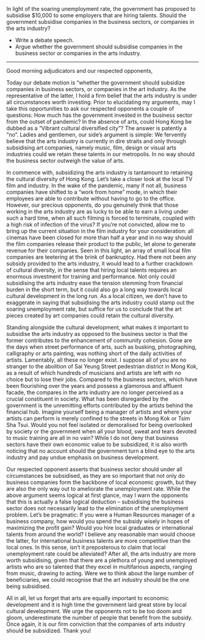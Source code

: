 In light of the soaring unemployment rate, the government has proposed to subsidise $10,000 to some employers that are hiring talents. Should the government subsidise companies in the business sectors, or companies in the arts industry?
- Write a debate speech.
- Argue whether the government should subsidise companies in the business sector or companies in the arts industry.

---
Good morning adjudicators and our respected opponents,

Today our debate motion is “whether the government should subsidize companies in business sectors, or companies in the art industry. As the representative of the latter, I hold a firm belief that the arts industry is under all circumstances worth investing. Prior to elucidating my arguments, may I take this opportunities to ask our respected opponents a couple of questions: How much has the government invested in the business sector from the outset of pandemic? In the absence of arts, could Hong Kong be dubbed as a “Vibrant cultural diversified city”? The answer is patently a “no”. Ladies and gentlemen, our side’s argument is simple: We fervently believe that the arts industry is currently in dire straits and only through subsidising art companies, namely music, film, design or visual arts industries could we retain these talents in our metropolis. In no way should the business sector outweigh the value of arts.

In commence with, subsidizing the arts industry is tantamount to retaining the cultural diversity of Hong Kong. Let’s take a closer look at the local TV film and industry. In the wake of the pandemic, many if not all, business companies have shifted to a “work from home” mode, in which their employees are able to contribute without having to go to the office. However, our precious opponents, do you genuinely think that those working in the arts industry are as lucky to be able to earn a living under such a hard time, when all such filming is forced to terminate, coupled with a high risk of infection of the virus? If you’re not convicted, allow me to bring up the current situation in the film industry for your consideration: all cinemas have been closed for more than half a year and in no way should the film companies release their product to the public, let alone to generate revenue for their companies. Seen in this light, an array of small local film companies are teetering at the brink of bankruptcy. Had there not been any subsidy provided to the arts industry, it would lead to a further crackdown of cultural diversity, in the sense that hiring local talents requires an enormous investment for training and performance. Not only could subsidising the arts industry ease the tension stemming from financial burden in the short term, but it could also go a long way towards local cultural development in the long run. As a local citizen, we don’t have to exaggerate in saying that subsidising the arts industry could stamp out the soaring unemployment rate, but suffice for us to conclude that the art pieces created by art companies could retain the cultural diversity.

Standing alongside the cultural development, what makes it important to subsidise the arts industry as opposed to the business sector is that the former contributes to the enhancement of community cohesion. Gone are the days when street performance of arts, such as busking, photographing, calligraphy or arts painting, was nothing short of the daily activities of artists. Lamentably, all these no longer exist. I suppose all of you are no stranger to the abolition of Sai Yeung Street pedestrian district in Mong Kok, as a result of which hundreds of musicians and artists are left with no choice but to lose their jobs. Compared to the business sectors, which have been flourishing over the years and possess a glamorous and affluent facade, the compares in the arts industry are no longer perceived as a crucial constituent in society. What has been disregarded by the government is the unremitting efforts contributed by the artists behind the financial hub. Imagine yourself being a manager of artists and where your artists can perform is merely confined to the streets in Mong Kok or Tsim Sha Tsui. Would you not feel isolated or demoralised for being overlooked by society or the government when all your blood, sweat and tears devoted to music training are all in no vain? While I do not deny that business sectors have their own economic value to be subsidized, it is also worth noticing that no account should the government turn a blind eye to the arts industry and pay undue emphasis on business development.

Our respected opponent asserts that business sector should under all circumstances be subsidised, as they are so important that not only do business companies form the backbone of local economic growth, but they are also the only way out to ameliorate the unemployment rate. While the above argument seems logical at first glance, may I warn the opponents that this is actually a false logical deduction – subsidising the business sector does not necessarily lead to the elimination of the unemployment problem. Let’s be pragmatic: If you were a Human Resources manager of a business company, how would you spend the subsidy wisely in hopes of maximizing the profit gain? Would you hire local graduates or international talents from around the world? I believe any reasonable man would choose the latter, for international business talents are more competitive than the local ones. In this sense, isn’t it preposterous to claim that local unemployment rate could be alleviated? After all, the arts industry are more worth subsidising, given that there are a plethora of young and unemployed artists who are so talented that they excel in multifarious aspects, ranging from music, drawing to acting. Were we to think about the large number of beneficiaries, we could recognise that the art industry should be the one being subsidised.

All in all, let us forget that arts are equally important to economic development and it is high time the government laid great store by local cultural development. We urge the opponents not to be too doom and gloom, underestimate the number of people that benefit from the subsidy. Once again, it is our firm conviction that the companies of arts industry should be subsidized. Thank you!